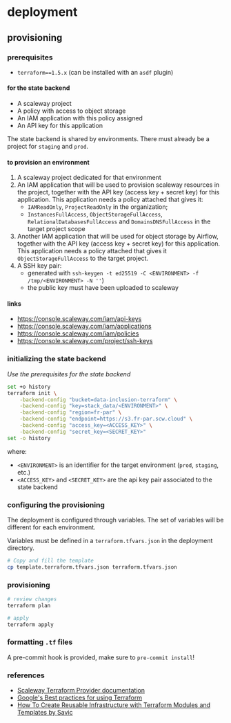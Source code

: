# deployment

## provisioning

### prerequisites

* `terraform==1.5.x` (can be installed with an `asdf` plugin)

#### for the state backend

* A scaleway project
* A policy with access to object storage
* An IAM application with this policy assigned
* An API key for this application

The state backend is shared by environments. There must already be a project for `staging` and `prod`.

#### to provision an environment

1. A scaleway project dedicated for that environment
2. An IAM application that will be used to provision scaleway resources in the project, together with the API key (access key + secret key) for this application. This application needs a policy attached that gives it:
    * `IAMReadOnly`, `ProjectReadOnly` in the organization;
    * `InstancesFullAccess`, `ObjectStorageFullAccess`, `RelationalDatabasesFullAccess` and `DomainsDNSFullAccess` in the target project scope
3. Another IAM application that will be used for object storage by Airflow, together with the
  API key (access key + secret key) for this application. This application needs a policy attached
  that gives it `ObjectStorageFullAccess` to the target project.
4. A SSH key pair:
    * generated with `ssh-keygen -t ed25519 -C <ENVIRONMENT> -f /tmp/<ENVIRONMENT> -N ''`)
    * the public key must have been uploaded to scaleway

#### links

* https://console.scaleway.com/iam/api-keys
* https://console.scaleway.com/iam/applications
* https://console.scaleway.com/iam/policies
* https://console.scaleway.com/project/ssh-keys

### initializing the state backend

*Use the prerequisites for the state backend*

```bash
set +o history
terraform init \
    -backend-config "bucket=data-inclusion-terraform" \
    -backend-config "key=stack_data/<ENVIRONMENT>" \
    -backend-config "region=fr-par" \
    -backend-config "endpoint=https://s3.fr-par.scw.cloud" \
    -backend-config "access_key=<ACCESS_KEY>" \
    -backend-config "secret_key=<SECRET_KEY>"
set -o history
```

where:

* `<ENVIRONMENT>` is an identifier for the target environment (`prod`, `staging`, etc.)
* `<ACCESS_KEY>` and `<SECRET_KEY>` are the api key pair associated to the state backend

### configuring the provisioning

The deployment is configured through variables. The set of variables will be different for each environment.

Variables must be defined in a `terraform.tfvars.json` in the deployment directory.

```bash
# Copy and fill the template
cp template.terraform.tfvars.json terraform.tfvars.json
```

### provisioning

```bash
# review changes
terraform plan

# apply
terraform apply
```

### formatting `.tf` files

A pre-commit hook is provided, make sure to `pre-commit install`!

### references

* [Scaleway Terraform Provider documentation](https://registry.terraform.io/providers/scaleway/scaleway/latest/docs)
* [Google's Best practices for using Terraform](https://cloud.google.com/docs/terraform/best-practices-for-terraform)
* [How To Create Reusable Infrastructure with Terraform Modules and Templates by Savic](https://www.digitalocean.com/community/tutorials/how-to-create-reusable-infrastructure-with-terraform-modules-and-templates)
